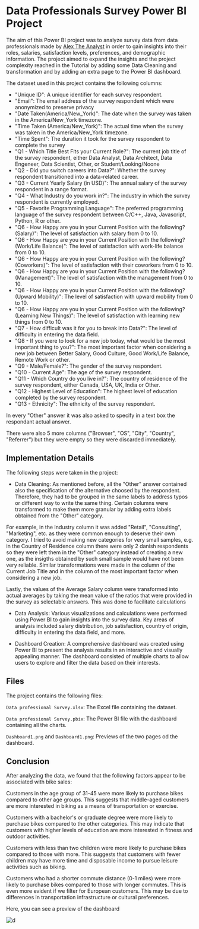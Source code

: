 # Data Professionals Survey Power BI Project

The aim of this Power BI project was to analyze survey data from data professionals made by [Alex The Analyst](https://www.youtube.com/watch?v=pixlHHe_lNQ&list=PLUaB-1hjhk8FE_XZ87vPPSfHqb6OcM0cF&index=42) in order to gain insights into their roles, salaries, satisfaction levels, preferences, and demographic information. The project aimed to expand the insights and the project complexity reached in the Tutorial by adding some Data Cleaning and transformation and by adding an extra page to the Power BI dashboard.

The dataset used in this project contains the following columns:

- "Unique ID": A unique identifier for each survey respondent.
- "Email": The email address of the survey respondent which were anonymized to preserve privacy
- "Date Taken(America/New_York)": The date when the survey was taken in the America/New_York timezone.
- "Time Taken (America/New_York)": The actual time when the survey was taken in the America/New_York timezone.
- "Time Spent": The duration it took for the survey respondent to complete the survey
- "Q1 - Which Title Best Fits your Current Role?": The current job title of the survey respondent, either Data Analyst, Data Architect, Data Engeneer, Data Scientist, Other, or Student/Looking/Noone
- "Q2 - Did you switch careers into Data?": Whether the survey respondent transitioned into a data-related career.
- "Q3 - Current Yearly Salary (in USD)": The annual salary of the survey respondent in a range format.
- "Q4 - What Industry do you work in?": The industry in which the survey respondent is currently employed.
- "Q5 - Favorite Programming Language": The preferred programming language of the survey respondent between C/C++, Java, Javascript, Python, R or other.
- "Q6 - How Happy are you in your Current Position with the following? (Salary)": The level of satisfaction with salary from 0 to 10.
- "Q6 - How Happy are you in your Current Position with the following? (Work/Life Balance)": The level of satisfaction with work-life balance from 0 to 10.
- "Q6 - How Happy are you in your Current Position with the following? (Coworkers)": The level of satisfaction with their coworkers from 0 to 10.
- "Q6 - How Happy are you in your Current Position with the following? (Management)": The level of satisfaction with the management from 0 to 10.
- "Q6 - How Happy are you in your Current Position with the following? (Upward Mobility)": The level of satisfaction with upward mobility from 0 to 10.
- "Q6 - How Happy are you in your Current Position with the following? (Learning New Things)": The level of satisfaction with learning new things from 0 to 10.
- "Q7 - How difficult was it for you to break into Data?": The level of difficulty in entering the data field.
- "Q8 - If you were to look for a new job today, what would be the most important thing to you?": The most important factor when considering a new job between Better Salary, Good Culture, Good Work/Life Balance, Remote Work or other.
- "Q9 - Male/Female?": The gender of the survey respondent.
- "Q10 - Current Age": The age of the survey respondent.
- "Q11 - Which Country do you live in?": The country of residence of the survey respondent, either Canada, USA, UK, India or Other.
- "Q12 - Highest Level of Education": The highest level of education completed by the survey respondent.
- "Q13 - Ethnicity": The ethnicity of the survey respondent.

In every "Other" answer it was also asked to specify in a text box the respondant actual answer.

There were also 5 more columns ("Browser", "OS", "City", "Country", "Referrer") but they were empty so they were discarded immediately.

## Implementation Details
The following steps were taken in the project:

- Data Cleaning: As mentioned before, all the "Other" answer contained also the specification of the alternative choosed by the respondent. Therefore, they had to be grouped in the same labels to address typos or different way to write the same thing. Certain columns were transformed to make them more granular by adding extra labels obtained from the "Other" category.

For example, in the Industry column it was added "Retail", "Consulting", "Marketing", etc. as they were common enough to deserve their own category. I tried to avoid making new categories for very small samples, e.g. in the Country of Residence column there were only 2 danish respondents so they were left them in the "Other" category instead of creating a new one, as the insigths obtained by such small sample would have not been very reliable. Similar transformations were made in the column of the Current Job Title and in the column of the most important factor when considering a new job.

Lastly, the values of the Average Salary column were transformed into actual averages by taking the mean value of the ratios that were provided in the survey as selectable answers. This was done to facilitate calculations

- Data Analysis: Various visualizations and calculations were performed using Power BI to gain insights into the survey data. Key areas of analysis included salary distribution, job satisfaction, country of origin, difficulty in entering the data field, and more.
        
- Dashboard Creation: A comprehensive dashboard was created using Power BI to present the analysis results in an interactive and visually appealing manner. The dashboard consisted of multiple charts to allow users to explore and filter the data based on their interests.

## Files

The project contains the following files:

`Data professional Survey.xlsx`: The Excel file containing the dataset.

`Data professional Survey.pbix`: The Power BI file with the dashboard containing all the charts.

`Dashboard1.png` and `Dashboard1.png`: Previews of the two pages od the dashboard.

## Conclusion

After analyzing the data, we found that the following factors appear to be associated with bike sales:

Customers in the age group of 31-45 were more likely to purchase bikes compared to other age groups. This suggests that middle-aged customers are more interested in biking as a means of transportation or exercise. 

Customers with a bachelor's or graduate degree were more likely to purchase bikes compared to the other categories. This may indicate that customers with higher levels of education are more interested in fitness and outdoor activities. 

Customers with less than two children were more likely to purchase bikes compared to those with more. This suggests that customers with fewer children may have more time and disposable income to pursue leisure activities such as biking. 

Customers who had a shorter commute distance (0-1 miles) were more likely to purchase bikes compared to those with longer commutes. This is even more evident if we filter for European customers. This may be due to differences in transportation infrastructure or cultural preferences.

Here, you can see a preview of the dashboard

![d](Dashboard_Purchased_bike.png)
